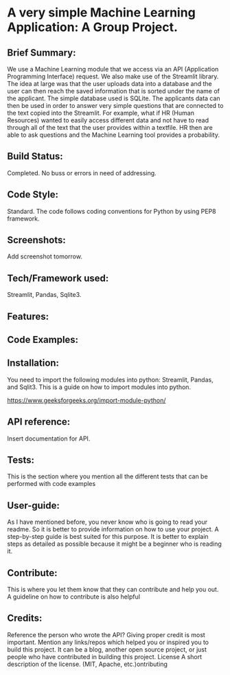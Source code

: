 #  A very simple Machine Learning Application: A Group Project.
## Brief Summary: 

We use a Machine Learning module that we access via an API (Application Programming Interface) request. We also make use of the Streamlit library. The idea at large was that the user uploads data into a database and the user can then reach the saved information that is sorted under the name of the applicant. The simple database used is SQLite. The applicants data can then be used in order to answer very simple questions that are connected to the text copied into the Streamlit. For example, what if HR (Human Resources) wanted to easily access different data and not have to read through all of the text that the user provides within a textfile. HR then are able to ask questions and the Machine Learning tool provides a probability. 

## Build Status:

Completed. No buss or errors in need of addressing. 

## Code Style:

Standard. The code follows coding conventions for Python by using PEP8 framework. 

## Screenshots: 

Add screenshot tomorrow. 

## Tech/Framework used:

Streamlit, Pandas, Sqlite3. 

## Features: 

## Code Examples:

## Installation:

You need to import the following modules into python: Streamlit, Pandas, and Sqlit3. This is a guide on how to import modules into python. 

https://www.geeksforgeeks.org/import-module-python/

## API reference:

Insert documentation for API. 

## Tests:

This is the section where you mention all the different tests that can be performed with code examples

## User-guide:

As I have mentioned before, you never know who is going to read your readme. So it is better to provide information on how to use your project. A step-by-step guide is best suited for this purpose. It is better to explain steps as detailed as possible because it might be a beginner who is reading it.

## Contribute:

This is where you let them know that they can contribute and help you out. A guideline on how to contribute is also helpful

## Credits:

Reference the person who wrote the API? 
Giving proper credit is most important. Mention any links/repos which helped you or inspired you to build this project. It can be a blog, another open source project, or just people who have contributed in building this project.
License
A short description of the license. (MIT, Apache, etc.)ontributing

